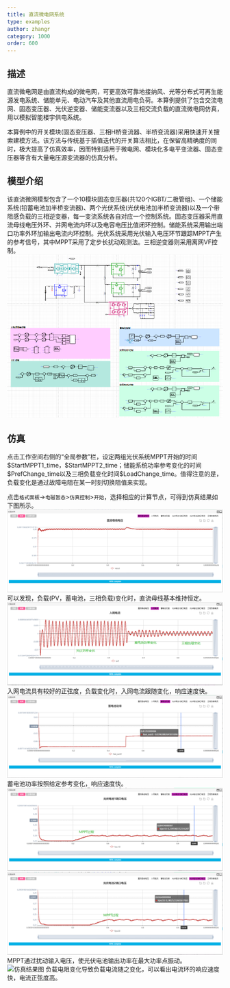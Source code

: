 ```yaml
---
title: 直流微电网系统
type: examples
author: zhangr
category: 1000
order: 600
---
```


## 描述
直流微电网是由直流构成的微电网，可更高效可靠地接纳风、光等分布式可再生能源发电系统、储能单元、电动汽车及其他直流用电负荷。本算例提供了包含交流电网、固态变压器、光伏逆变器、储能变流器以及三相交流负载的直流微电网仿真，用以模拟智能楼宇供电系统。

本算例中的开关模块(固态变压器、三相H桥变流器、半桥变流器)采用快速开关搜索建模方法。该方法与传统基于插值迭代的开关算法相比，在保留高精确度的同时，极大提高了仿真效率，因而特别适用于微电网、模块化多电平变流器、固态变压器等含有大量电压源变流器的仿真分析。

## 模型介绍
该直流微网模型包含了一个10模块固态变压器(共120个IGBT/二极管组)、一个储能系统(铅蓄电池加半桥变流器)、两个光伏系统(光伏电池加半桥变流器)以及一个带阻感负载的三相逆变器，每一变流系统各自对应一个控制系统。固态变压器采用直流母线电压外环、并网电流内环以及电容电压比值闭环控制。储能系统采用输出端口功率外环加输出电流内环控制。光伏系统采用光伏输入电压环节跟踪MPPT产生的参考信号，其中MPPT采用了定步长扰动观测法。三相逆变器则采用离网VF控制。
![拓扑图](DCgrid/DCgrid.png "直流微网的仿真电路图")

## 仿真
点击工作空间右侧的“全局参数”栏，设定两组光伏系统MPPT开始的时间\$StartMPPT1\_time，\$StartMPPT2\_time；储能系统功率参考变化的时间\$PrefChange\_time以及三相负载变化时间\$LoadChange\_time。值得注意的是，负载变化是通过故障电阻在某一时刻切换阻值来实现。

点击`格式面板`->`电磁暂态`>`仿真控制`>`开始`，选择相应的计算节点，可得到仿真结果如下图所示。
![仿真结果图](DCgrid/T.png "直流母线电压")
可以发现，负载(PV，蓄电池，三相负载)变化时，直流母线基本维持恒定。
![仿真结果图](DCgrid/T2.png "入网电流")
入网电流具有较好的正弦度，负载变化时，入网电流跟随变化，响应速度快。
![仿真结果图](DCgrid/T3.png "蓄电池功率")
蓄电池功率按照给定参考变化，响应速度快。
![仿真结果图](DCgrid/T4.png "光伏电池1输入电压")
![仿真结果图](DCgrid/T6.png "光伏电池2输入电压")
MPPT通过扰动输入电压，使光伏电池输出功率在最大功率点振动。
![仿真结果图](DCgrid/T7.png "三相负载电流")
负载电阻变化导致负载电流随之变化，可以看出电流环的响应速度快，电流正弦度高。

